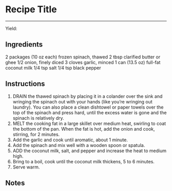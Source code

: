 # Recipe Title
---
Yield: 

## Ingredients
2 packages (10 oz each) frozen spinach, thawed
2 tbsp clarified butter or ghee
1/2 onion, finely diced
3 cloves garlic, minced
1 can (13.5 oz) full-fat coconut milk
1/4 tsp salt
1/4 tsp black pepper

## Instructions
1. DRAIN the thawed spinach by placing it in a
colander over the sink and wringing the spinach
out with your hands (like you’re wringing out
laundry). You can also place a clean dishtowel
or paper towels over the top of the spinach and
press hard, until the excess water is gone and
the spinach is relatively dry.
2. MELT the cooking fat in a large skillet over
medium heat, swirling to coat the bottom of the
pan. When the fat is hot, add the onion and cook,
stirring, for 2 minutes.
3.  Add the garlic and cook
until aromatic, about 1 minute. 
4. Add the spinach
and mix well with a wooden spoon or spatula.
5. ADD the coconut milk, salt, and pepper and
increase the heat to medium high.
6.  Bring to a
boil, cook until the coconut milk thickens, 5 to 6
minutes. 
7. Serve warm.





## Notes

